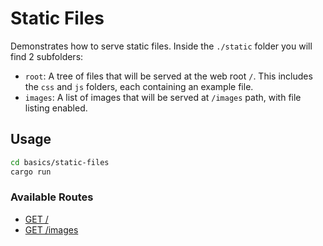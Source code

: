 # Static Files

Demonstrates how to serve static files. Inside the `./static` folder you will find 2 subfolders:

* `root`: A tree of files that will be served at the web root `/`. This includes the `css` and `js` folders, each
  containing an example file.
* `images`: A list of images that will be served at `/images` path, with file listing enabled.

## Usage

```sh
cd basics/static-files
cargo run
```

### Available Routes

- [GET /](http://localhost:8080/)
- [GET /images](http://localhost:8080/images)
